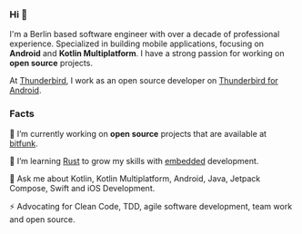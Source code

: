 ### Hi 👋

I'm a Berlin based software engineer with over a decade of professional experience. Specialized in building mobile applications, focusing on **Android** and **Kotlin Multiplatform**. I have a strong passion for working on **open source** projects.

At [Thunderbird](https://thunderbird.net/), I work as an open source developer on [Thunderbird for Android](https://github.com/thunderbird/thunderbird-android).

### Facts

🔭 I’m currently working on **open source** projects that are available at [bitfunk](https://github.com/bitfunk).

🌱 I’m learning [Rust](https://www.phoenixframework.org) to grow my skills with [embedded]([https://www.rust-lang.org/what/embedded) development.

💬 Ask me about Kotlin, Kotlin Multiplatform, Android, Java, Jetpack Compose, Swift and iOS Development.

⚡ Advocating for Clean Code, TDD, agile software development, team work and open source.
